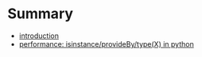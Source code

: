 # Summary

* [introduction](README.md)
* [performance: isinstance/provideBy/type(X) in python](pfm_type_ins.md)